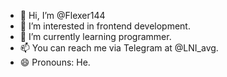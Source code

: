 - 👋 Hi, I’m @Flexer144
- 👀 I’m interested in frontend development.
- 🌱 I’m currently learning programmer.
- 📫 You can reach me via Telegram at @LNI_avg.
- 😄 Pronouns: He.

<!---
Flexer144/Flexer144 is a ✨ special ✨ repository because its `README.md` (this file) appears on your GitHub profile.
You can click the Preview link to take a look at your changes.
--->
